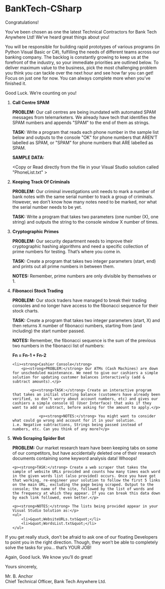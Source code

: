 # BankTech-CSharp

Congratulations!

You’ve been chosen as one the latest Technical Contractors for Bank Tech Anywhere Ltd! We’ve heard great things about you!

You will be responsible for building rapid prototypes of various programs (in Python Visual Basic or C#), fulfilling the needs of different teams across our banking company. The backlog is constantly growing to keep us at the forefront of the industry, so your immediate priorities are outlined below. To deliver maximum value to the business, pick the most challenging problem you think you can tackle over the next hour and see how far you can get! Focus on just one for now. You can always complete more when you’ve finished it.

Good Luck. We’re counting on you!


<ol type="1">
<li>
    <strong>Call Centre SPAM</strong>
    <p>
    <p><strong>PROBLEM:</strong> Our call centres are being inundated with automated SPAM messages from telemarketers. We already have tech that identifies the SPAM numbers and appends &quot;SPAM&quot; to the end of them as strings.</p>
    <p><strong>TASK:</strong> Write a program that reads each phone number in the sample list below and outputs to the console &quot;OK&quot; for phone numbers that AREN’T labelled as SPAM, or &quot;SPAM&quot; for phone numbers that ARE labelled as SPAM.</p>
    <p><strong>SAMPLE DATA:</strong></p>
    <p>&lt;Copy or Read directly from the file in your Visual Studio solution called &quot;PhoneList.txt&quot; &gt;</p>
    </p>
</li>

<li><strong>Keeping Track Of Criminals</strong>
    <p><strong>PROBLEM:</strong> Our criminal investigations unit needs to mark a number of bank notes with the same serial number to track a group of criminals. However, we don’t know how many notes need to be marked, nor what the serial number needs to be yet.</p>
    <p><strong>TASK:</strong> Write a program that takes two parameters (one number (X), one string) and outputs the string to the console window X number of times.</p>
</li>


<li><strong>Cryptographic Primes</strong>
    <p><strong>PROBLEM:</strong> Our security department needs to improve their cryptographic hashing algorithms and need a specific collection of prime numbers for testing. That’s where you come in.</p>
    <p><strong>TASK:</strong> Create a program that takes two integer parameters (start, end) and prints out all prime numbers in between them.</p>
    <p><strong>NOTES:</strong> Remember, prime numbers are only divisible by themselves or 1.</p>
</li>

<li><strong>Fibonacci Stock Trading</strong>
    <p><strong>PROBLEM:</strong> Our stock traders have managed to break their trading consoles and no longer have access to the fibonacci sequence for their stock charts.</p>
    <p><strong>TASK:</strong> Create a program that takes two integer parameters (start, X) and then returns X number of fibonacci numbers, starting from (and including) the start number passed.</p>
    <p><strong>NOTES:</strong> Remember, the fibonacci sequence is the sum of the previous two numbers in the fibonacci list of numbers:</p>
    <p><strong>Fn = Fn-1 + Fn-2</strong></p>
</li>

    <li><strong>Cashier Console</strong>
        <p><strong>PROBLEM:</strong> Our ATMs (Cash Machines) are down for unscheduled maintenance. We need to give our cashiers a simple solution for updating customer balances interactively (add & subtract amounts).</p>

            <p><strong>TASK:</strong> Create an interactive program that takes an initial starting balance (customers have already been verified, so don’t worry about account numbers, etc) and gives our cashiers a simple console UI (User Interface) that asks if they want to add or subtract, before asking for the amount to apply.</p>

                <p><strong>NOTES:</strong> You might want to consider what could go wrong and account for it in your solution.
    i.e. Negative subtractions, Strings being passed instead of numbers, etc. Can you think of any more?</p>
</li>

<li><strong>Web Scraping Spider Bot</strong>
    <p><strong>PROBLEM:</strong> Our market research team have been keeping tabs on some of our competitors, but have accidentally deleted one of their research documents containing some keyword analysis data! Whoops!</p>

    <p><strong>TASK:</strong> Create a web scraper that takes the sample of website URLs provided and counts how many times each word in the given words list (also provided) occurs. Once you have got that working, re-engineer your solution to follow the first 5 links on the main URL, excluding the page being scraped. Output to the console; the name of the site, followed by the list of words and the frequency at which they appear. If you can break this data down by each link followed, even better.</p>

    <p><strong>NOTES:</strong> The lists being provided appear in your Visual Studio Solution as:</p>
    <ul>
        <li>&quot;WebsiteURLs.txt&quot;</li>
        <li>&quot;WordsList.txt&quot;</li>
    </ul>
</li>
</ol>

If you get really stuck, don’t be afraid to ask one of our floating Developers to point you in the right direction. Though, they won’t be able to completely solve the tasks for you… that’s YOUR JOB!

Again, Good luck. We know you’ll do great!

Yours sincerely,

Mr. B. Anchor <br/>
Chief Technical Officer, Bank Tech Anywhere Ltd.

